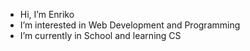 - Hi, I’m Enriko
- I’m interested in Web Development and Programming 
- I’m currently in School and learning CS
